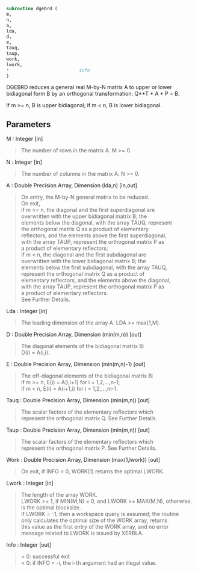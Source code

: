 ```fortran  
subroutine dgebrd (  
m,  
n,  
a,  
lda,  
d,  
e,  
tauq,  
taup,  
work,  
lwork,  
*                          info  
)  
```  
  
DGEBRD reduces a general real M-by-N matrix A to upper or lower  
bidiagonal form B by an orthogonal transformation: Q**T * A * P = B.  
  
If m >= n, B is upper bidiagonal; if m < n, B is lower bidiagonal.  
  
## Parameters  
M : Integer [in]  
> The number of rows in the matrix A.  M >= 0.  
  
N : Integer [in]  
> The number of columns in the matrix A.  N >= 0.  
  
A : Double Precision Array, Dimension (lda,n) [in,out]  
> On entry, the M-by-N general matrix to be reduced.  
> On exit,  
> if m >= n, the diagonal and the first superdiagonal are  
> overwritten with the upper bidiagonal matrix B; the  
> elements below the diagonal, with the array TAUQ, represent  
> the orthogonal matrix Q as a product of elementary  
> reflectors, and the elements above the first superdiagonal,  
> with the array TAUP, represent the orthogonal matrix P as  
> a product of elementary reflectors;  
> if m < n, the diagonal and the first subdiagonal are  
> overwritten with the lower bidiagonal matrix B; the  
> elements below the first subdiagonal, with the array TAUQ,  
> represent the orthogonal matrix Q as a product of  
> elementary reflectors, and the elements above the diagonal,  
> with the array TAUP, represent the orthogonal matrix P as  
> a product of elementary reflectors.  
> See Further Details.  
  
Lda : Integer [in]  
> The leading dimension of the array A.  LDA >= max(1,M).  
  
D : Double Precision Array, Dimension (min(m,n)) [out]  
> The diagonal elements of the bidiagonal matrix B:  
> D(i) = A(i,i).  
  
E : Double Precision Array, Dimension (min(m,n)-1) [out]  
> The off-diagonal elements of the bidiagonal matrix B:  
> if m >= n, E(i) = A(i,i+1) for i = 1,2,...,n-1;  
> if m < n, E(i) = A(i+1,i) for i = 1,2,...,m-1.  
  
Tauq : Double Precision Array, Dimension (min(m,n)) [out]  
> The scalar factors of the elementary reflectors which  
> represent the orthogonal matrix Q. See Further Details.  
  
Taup : Double Precision Array, Dimension (min(m,n)) [out]  
> The scalar factors of the elementary reflectors which  
> represent the orthogonal matrix P. See Further Details.  
  
Work : Double Precision Array, Dimension (max(1,lwork)) [out]  
> On exit, if INFO = 0, WORK(1) returns the optimal LWORK.  
  
Lwork : Integer [in]  
> The length of the array WORK.  
> LWORK >= 1, if MIN(M,N) = 0, and LWORK >= MAX(M,N), otherwise.  
> is the optimal blocksize.  
> If LWORK = -1, then a workspace query is assumed; the routine  
> only calculates the optimal size of the WORK array, returns  
> this value as the first entry of the WORK array, and no error  
> message related to LWORK is issued by XERBLA.  
  
Info : Integer [out]  
> = 0:  successful exit  
> < 0:  if INFO = -i, the i-th argument had an illegal value.  
  
